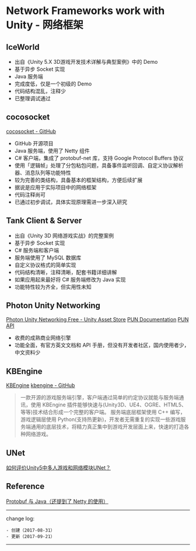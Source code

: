 # Network Frameworks work with Unity - 网络框架

## IceWorld

* 出自《Unity 5.X 3D游戏开发技术详解与典型案例》中的 Demo
* 基于异步 Socket 实现
* Java 服务端
* 完成度低，仅是一个初级的 Demo
* 代码结构混乱，注释少
* 已整理调试通过

## cocosocket

[cocosocket - GitHub](https://github.com/beykery/cocosocket)

* GitHub 开源项目
* Java 服务端，使用了 Netty 组件
* C# 客户端，集成了 protobuf-net 库，支持 Google Protocol Buffers 协议
* 使用「逻辑帧」处理了分包粘包问题，具备事件监听回调、自定义协议解析器、消息队列等功能特性
* 较为完善的类结构，具备基本的框架结构，方便后续扩展
* 据说是应用于实际项目中的网络框架
* 代码注释尚可
* 已通过初步调试，具体实现原理需进一步深入研究

## Tank Client & Server

* 出自《Unity 3D 网络游戏实战》的完整案例
* 基于异步 Socket 实现
* C# 服务端和客户端
* 服务端使用了 MySQL 数据库
* 自定义协议格式的简单实现
* 代码结构清晰，注释清晰，配套书籍详细讲解
* 如果应用起来最好将 C# 服务端修改为 Java 实现
* 功能特性较为齐全，但实用性未知

## Photon Unity Networking

[Photon Unity Networking Free - Unity Asset Store](https://www.assetstore.unity3d.com/cn/#!/content/1786)
[PUN Documentation](https://doc.photonengine.com/en-us/pun/current/getting-started/pun-intro)
[PUN API](https://github.com/Caizc/learn-photon-truesync)

* 收费的成熟商业网络引擎
* 功能全面，有官方英文文档和 API 手册，但没有开发者社区，国内使用者少，中文资料少

## KBEngine

[KBEngine](http://kbengine.org/cn/)
[kbengine - GitHub](https://github.com/kbengine/kbengine)

> 一款开源的游戏服务端引擎，客户端通过简单的约定协议就能与服务端通讯，使用 KBEngine 插件能够快速与(Unity3D、UE4、OGRE、HTML5、等等)技术结合形成一个完整的客户端。 服务端底层框架使用 C++ 编写，游戏逻辑层使用 Python(支持热更新)，开发者无需重复的实现一些游戏服务端通用的底层技术，将精力真正集中到游戏开发层面上来，快速的打造各种网络游戏。

## UNet

[如何评价Unity5中多人游戏和网络模块UNet？](https://www.zhihu.com/question/38842804)

## Reference

[Protobuf 与 Java（还提到了 Netty 的使用）](http://shift-alt-ctrl.iteye.com/blog/2210885)

---

change log: 

	- 创建（2017-08-31）
	- 更新（2017-09-21）

---

